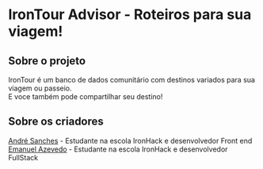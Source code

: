 # IronTour Advisor - Roteiros para sua viagem! 

## Sobre o projeto

IronTour é um banco de dados comunitário com destinos variados para sua viagem ou passeio.<br>
E voce também pode compartilhar seu destino!


## Sobre os criadores 

[André Sanches](https://www.linkedin.com/in/asanxdev/) - Estudante na escola IronHack e desenvolvedor Front end<br>
[Emanuel Azevedo](https://www.linkedin.com/in/emanuelazevedo/) - Estudante na escola IronHack e desenvolvedor FullStack


